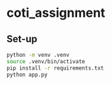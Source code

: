 # coti_assignment

## Set-up
``` bash
python -m venv .venv
source .venv/bin/activate
pip install -r requirements.txt
python app.py
```